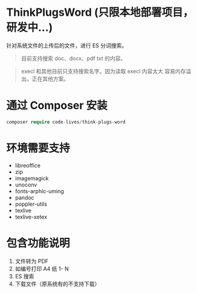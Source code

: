 # ThinkPlugsWord (只限本地部署项目，研发中...)

针对系统文件的上传后的文件，进行 ES 分词搜索。

> 目前支持搜索 doc、docx、pdf txt 的内容。

> execl 和其他目前只支持搜索名字。因为读取 execl 内容太大 容易内存溢出，正在其他方案。

# 通过 Composer 安装

```php
composer require code-lives/think-plugs-word
```

# 环境需要支持

- libreoffice
- zip
- imagemagick
- unoconv
- fonts-arphic-uming
- pandoc
- poppler-utils
- texlive
- texlive-xetex

# 包含功能说明

1. 文件转为 PDF
2. 如编号打印 A4 纸 1- N
3. ES 搜索
4. 下载文件（原系统有的不支持下载）
